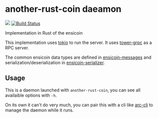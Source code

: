 # another-rust-coin daeamon
[![](https://tokei.rs/b1/github/EnsicoinDevs/another-rust-coin)](https://github.com/EnsicoinDevs/another-rust-coin)
[![Build Status](https://travis-ci.com/EnsicoinDevs/another-rust-coin.svg?branch=master)](https://travis-ci.com/EnsicoinDevs/another-rust-coin)

Implementation in Rust of the ensicoin

This implementation uses [tokio](https://tokio.rs/) to run the server. It uses [tower-grpc](https://github.com/tower-rs/tower-grpc/) as a RPC server.

The common ensicoin data types are defined in [ensicoin-messages](https://github.com/EnsicoinDevs/ensicoin-message) and serialization/deserialization in [ensicoin-serializer](https://github.com/EnsicoinDevs/ensicoin-serializer).

## Usage

This is a daemon launched with `another-rust-coin`, you can see all availaible options with `-h`.

On its own it can't do very much, you can pair this with a cli like [arc-cli](https://github.com/EnsicoinDevs/arc-cli) to manage the daemon while it runs.

